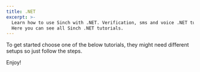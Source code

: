 ```yaml
---
title: .NET
excerpt: >-
  Learn how to use Sinch with .NET. Verification, sms and voice .NET tutorials.
  Here you can see all Sinch .NET tutorials.
---
```

To get started choose one of the below tutorials, they might need different setups so just follow the steps.

Enjoy!


